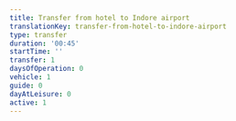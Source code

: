 ```yaml
---
title: Transfer from hotel to Indore airport
translationKey: transfer-from-hotel-to-indore-airport
type: transfer
duration: '00:45'
startTime: ''
transfer: 1
daysOfOperation: 0
vehicle: 1
guide: 0
dayAtLeisure: 0
active: 1
---
```


